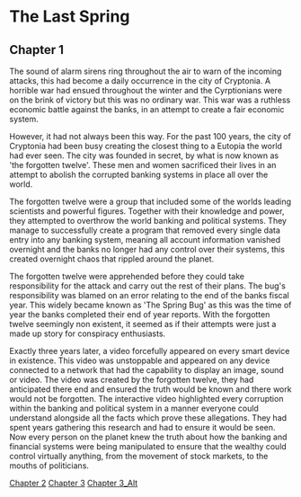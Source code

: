 # The Last Spring 



## Chapter 1

The sound of alarm sirens ring throughout the air to warn of the incoming attacks, this had become a daily occurrence in the city of Cryptonia. A horrible war had ensued throughout the winter and the Cyrptionians were on the brink of victory but this was no ordinary war. This war was a ruthless economic battle against the banks, in an attempt to create a fair economic system.

However, it had not always been this way. For the past 100 years, the city of Cryptonia had been busy creating the closest thing to a Eutopia the world had ever seen. The city was founded in secret, by what is now known as 'the forgotten twelve'. These men and women sacrificed their lives in an attempt to abolish the corrupted banking systems in place all over the world.

The forgotten twelve were a group that included some of the worlds leading scientists and powerful figures. Together with their knowledge and power, they attempted to overthrow the world banking and political systems. They manage to successfully create a program that removed every single data entry into any banking system, meaning all account information vanished overnight and the banks no longer had any control over their systems, this created overnight chaos that rippled around the planet.

The forgotten twelve were apprehended before they could take responsibility for the attack and carry out the rest of their plans. The bug's responsibility was blamed on an error relating to the end of the banks fiscal year. This widely became known as 'The Spring Bug' as this was the time of year the banks completed their end of year reports. With the forgotten twelve seemingly non existent, it seemed as if their attempts were just a made up story for conspiracy enthusiasts.

Exactly three years later, a video forcefully appeared on every smart device in existence. This video was unstoppable and appeared on any device connected to a network that had the capability to display an image, sound or video. The video was created by the forgotten twelve, they had anticipated there end and ensured the truth would be known and there work would not be forgotten. The interactive video highlighted every corruption within the banking and political system in a manner everyone could understand alongside all the facts which prove these allegations. They had spent years gathering this research and had to ensure it would be seen. Now every person on the planet knew the truth about how the banking and financial systems were being manipulated to ensure that the wealthy could control virtually anything, from the movement of stock markets, to the mouths of politicians. 

[Chapter 2](https://b00084475.github.io/chap2.html)
[Chapter 3](https://b00084475.github.io/chap3.html)
[Chapter 3_Alt](https://b00084475.github.io/alt.html)
